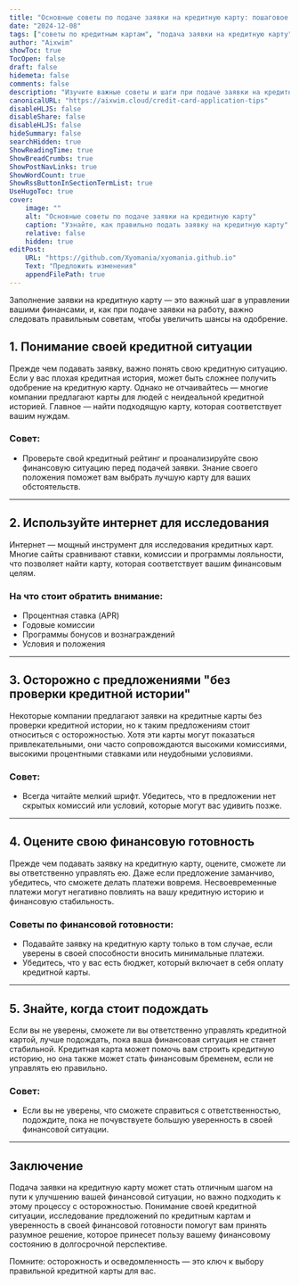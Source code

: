 ```yaml
---
title: "Основные советы по подаче заявки на кредитную карту: пошаговое руководство"
date: "2024-12-08"
tags: ["советы по кредитным картам", "подача заявки на кредитную карту", "плохая кредитная история", "финансовые советы", "управление кредитом"]
author: "Aixwim"
showToc: true
TocOpen: false
draft: false
hidemeta: false
comments: false
description: "Изучите важные советы и шаги при подаче заявки на кредитную карту, особенно если у вас плохая кредитная история. Узнайте, как выбрать подходящую карту и обеспечить ответственное управление платежами."
canonicalURL: "https://aixwim.cloud/credit-card-application-tips"
disableHLJS: false
disableShare: false
disableHLJS: false
hideSummary: false
searchHidden: true
ShowReadingTime: true
ShowBreadCrumbs: true
ShowPostNavLinks: true
ShowWordCount: true
ShowRssButtonInSectionTermList: true
UseHugoToc: true
cover:
    image: ""
    alt: "Основные советы по подаче заявки на кредитную карту"
    caption: "Узнайте, как правильно подать заявку на кредитную карту"
    relative: false
    hidden: true
editPost:
    URL: "https://github.com/Xyomania/xyomania.github.io"
    Text: "Предложить изменения"
    appendFilePath: true
---
```


Заполнение заявки на кредитную карту — это важный шаг в управлении вашими финансами, и, как при подаче заявки на работу, важно следовать правильным советам, чтобы увеличить шансы на одобрение.

<!--more-->

## 1. Понимание своей кредитной ситуации  

Прежде чем подавать заявку, важно понять свою кредитную ситуацию. Если у вас плохая кредитная история, может быть сложнее получить одобрение на кредитную карту. Однако не отчаивайтесь — многие компании предлагают карты для людей с неидеальной кредитной историей. Главное — найти подходящую карту, которая соответствует вашим нуждам.

### Совет:
- Проверьте свой кредитный рейтинг и проанализируйте свою финансовую ситуацию перед подачей заявки. Знание своего положения поможет вам выбрать лучшую карту для ваших обстоятельств.

---

## 2. Используйте интернет для исследования  

Интернет — мощный инструмент для исследования кредитных карт. Многие сайты сравнивают ставки, комиссии и программы лояльности, что позволяет найти карту, которая соответствует вашим финансовым целям.

### На что стоит обратить внимание:
- Процентная ставка (APR)
- Годовые комиссии
- Программы бонусов и вознаграждений
- Условия и положения

---

## 3. Осторожно с предложениями "без проверки кредитной истории"  

Некоторые компании предлагают заявки на кредитные карты без проверки кредитной истории, но к таким предложениям стоит относиться с осторожностью. Хотя эти карты могут показаться привлекательными, они часто сопровождаются высокими комиссиями, высокими процентными ставками или неудобными условиями.

### Совет:
- Всегда читайте мелкий шрифт. Убедитесь, что в предложении нет скрытых комиссий или условий, которые могут вас удивить позже.

---

## 4. Оцените свою финансовую готовность  

Прежде чем подавать заявку на кредитную карту, оцените, сможете ли вы ответственно управлять ею. Даже если предложение заманчиво, убедитесь, что сможете делать платежи вовремя. Несвоевременные платежи могут негативно повлиять на вашу кредитную историю и финансовую стабильность.

### Советы по финансовой готовности:
- Подавайте заявку на кредитную карту только в том случае, если уверены в своей способности вносить минимальные платежи.
- Убедитесь, что у вас есть бюджет, который включает в себя оплату кредитной карты.

---

## 5. Знайте, когда стоит подождать  

Если вы не уверены, сможете ли вы ответственно управлять кредитной картой, лучше подождать, пока ваша финансовая ситуация не станет стабильной. Кредитная карта может помочь вам строить кредитную историю, но она также может стать финансовым бременем, если не управлять ею правильно.

### Совет:
- Если вы не уверены, что сможете справиться с ответственностью, подождите, пока не почувствуете большую уверенность в своей финансовой ситуации.

---

## Заключение  

Подача заявки на кредитную карту может стать отличным шагом на пути к улучшению вашей финансовой ситуации, но важно подходить к этому процессу с осторожностью. Понимание своей кредитной ситуации, исследование предложений по кредитным картам и уверенность в своей финансовой готовности помогут вам принять разумное решение, которое принесет пользу вашему финансовому состоянию в долгосрочной перспективе.

Помните: осторожность и осведомленность — это ключ к выбору правильной кредитной карты для вас.
